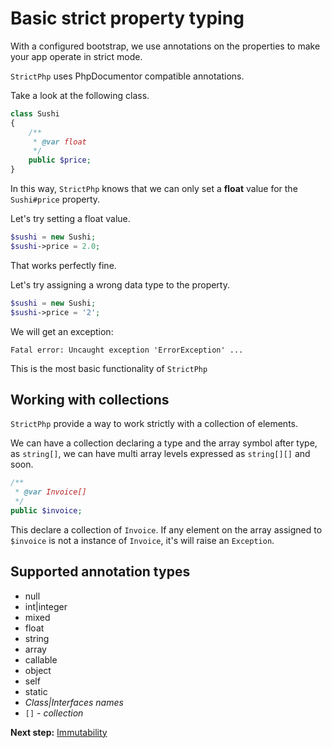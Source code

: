 # Basic strict property typing

With a configured bootstrap, we use annotations on the properties to make your app operate in strict mode.

`StrictPhp` uses PhpDocumentor compatible annotations.

Take a look at the following class.

```php
class Sushi
{
    /**
     * @var float
     */
    public $price;
}
```

In this way, `StrictPhp` knows that we can only set a **float** value for the `Sushi#price` property.

Let's try setting a float value.

```php
$sushi = new Sushi;
$sushi->price = 2.0;
```

That works perfectly fine.

Let's try assigning a wrong data type to the property.

```php
$sushi = new Sushi;
$sushi->price = '2';
```

We will get an exception:

```
Fatal error: Uncaught exception 'ErrorException' ...
```

This is the most basic functionality of `StrictPhp`

## Working with collections

`StrictPhp` provide a way to work strictly with a collection of elements.

We can have a collection declaring a type and the array symbol after type, as `string[]`, we can have multi array levels
expressed as `string[][]` and soon.

```php
/**
 * @var Invoice[]
 */
public $invoice;
```

This declare a collection of `Invoice`. If any element on the array assigned to `$invoice` is not a instance of `Invoice`,
it's will raise an `Exception`.

## Supported annotation types

- null
- int|integer
- mixed
- float
- string
- array
- callable
- object
- self
- static
- *Class|Interfaces names*
- `[]` - *collection*

**Next step:** [Immutability](immutability.md)
